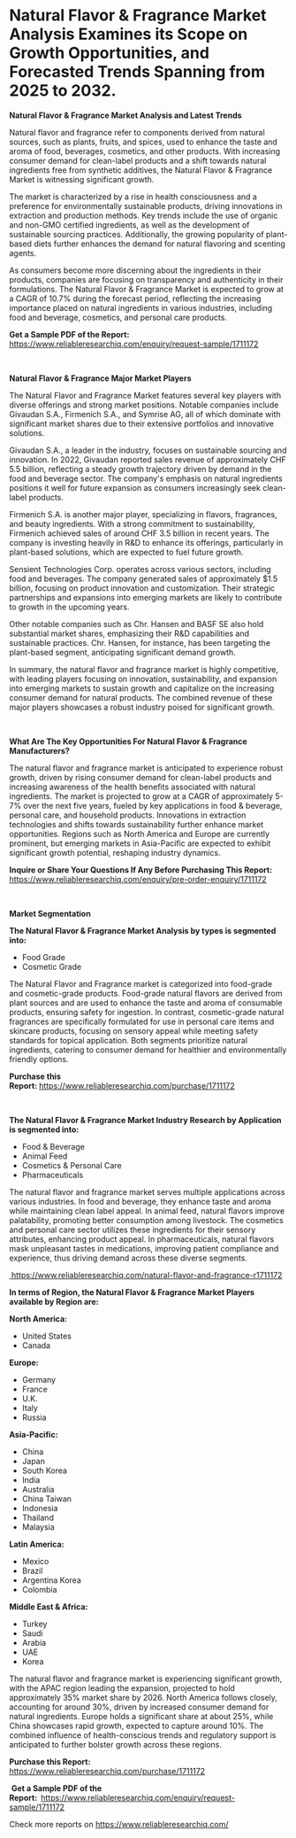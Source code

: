<p><h1>Natural Flavor & Fragrance Market Analysis Examines its Scope on Growth Opportunities, and Forecasted Trends Spanning from 2025 to 2032.</h1></p><p><strong>Natural Flavor & Fragrance Market Analysis and Latest Trends</strong></p>
<p><p>Natural flavor and fragrance refer to components derived from natural sources, such as plants, fruits, and spices, used to enhance the taste and aroma of food, beverages, cosmetics, and other products. With increasing consumer demand for clean-label products and a shift towards natural ingredients free from synthetic additives, the Natural Flavor & Fragrance Market is witnessing significant growth.</p><p>The market is characterized by a rise in health consciousness and a preference for environmentally sustainable products, driving innovations in extraction and production methods. Key trends include the use of organic and non-GMO certified ingredients, as well as the development of sustainable sourcing practices. Additionally, the growing popularity of plant-based diets further enhances the demand for natural flavoring and scenting agents.</p><p>As consumers become more discerning about the ingredients in their products, companies are focusing on transparency and authenticity in their formulations. The Natural Flavor & Fragrance Market is expected to grow at a CAGR of 10.7% during the forecast period, reflecting the increasing importance placed on natural ingredients in various industries, including food and beverage, cosmetics, and personal care products.</p></p>
<p><strong>Get a Sample PDF of the Report:&nbsp;</strong> <a href="https://www.reliableresearchiq.com/enquiry/request-sample/1711172?utm_campaign=1906&utm_medium=2&utm_source=Github&utm_content=ia&utm_term=10012025&utm_id=natural-flavor-fragrance">https://www.reliableresearchiq.com/enquiry/request-sample/1711172</a></p>
<p>&nbsp;</p>
<p><strong>Natural Flavor & Fragrance Major Market Players</strong></p>
<p><p>The Natural Flavor and Fragrance Market features several key players with diverse offerings and strong market positions. Notable companies include Givaudan S.A., Firmenich S.A., and Symrise AG, all of which dominate with significant market shares due to their extensive portfolios and innovative solutions.</p><p>Givaudan S.A., a leader in the industry, focuses on sustainable sourcing and innovation. In 2022, Givaudan reported sales revenue of approximately CHF 5.5 billion, reflecting a steady growth trajectory driven by demand in the food and beverage sector. The company's emphasis on natural ingredients positions it well for future expansion as consumers increasingly seek clean-label products.</p><p>Firmenich S.A. is another major player, specializing in flavors, fragrances, and beauty ingredients. With a strong commitment to sustainability, Firmenich achieved sales of around CHF 3.5 billion in recent years. The company is investing heavily in R&D to enhance its offerings, particularly in plant-based solutions, which are expected to fuel future growth.</p><p>Sensient Technologies Corp. operates across various sectors, including food and beverages. The company generated sales of approximately $1.5 billion, focusing on product innovation and customization. Their strategic partnerships and expansions into emerging markets are likely to contribute to growth in the upcoming years.</p><p>Other notable companies such as Chr. Hansen and BASF SE also hold substantial market shares, emphasizing their R&D capabilities and sustainable practices. Chr. Hansen, for instance, has been targeting the plant-based segment, anticipating significant demand growth.</p><p>In summary, the natural flavor and fragrance market is highly competitive, with leading players focusing on innovation, sustainability, and expansion into emerging markets to sustain growth and capitalize on the increasing consumer demand for natural products. The combined revenue of these major players showcases a robust industry poised for significant growth.</p></p>
<p>&nbsp;</p>
<p><strong>What Are The Key Opportunities For Natural Flavor & Fragrance Manufacturers?</strong></p>
<p><p>The natural flavor and fragrance market is anticipated to experience robust growth, driven by rising consumer demand for clean-label products and increasing awareness of the health benefits associated with natural ingredients. The market is projected to grow at a CAGR of approximately 5-7% over the next five years, fueled by key applications in food & beverage, personal care, and household products. Innovations in extraction technologies and shifts towards sustainability further enhance market opportunities. Regions such as North America and Europe are currently prominent, but emerging markets in Asia-Pacific are expected to exhibit significant growth potential, reshaping industry dynamics.</p></p>
<p><strong>Inquire or Share Your Questions If Any Before Purchasing This Report:</strong> <a href="https://www.reliableresearchiq.com/enquiry/pre-order-enquiry/1711172?utm_campaign=1906&utm_medium=2&utm_source=Github&utm_content=ia&utm_term=10012025&utm_id=natural-flavor-fragrance">https://www.reliableresearchiq.com/enquiry/pre-order-enquiry/1711172</a></p>
<p>&nbsp;</p>
<p><strong>Market Segmentation</strong></p>
<p><strong>The Natural Flavor & Fragrance Market Analysis by types is segmented into:</strong></p>
<p><ul><li>Food Grade</li><li>Cosmetic Grade</li></ul></p>
<p><p>The Natural Flavor and Fragrance market is categorized into food-grade and cosmetic-grade products. Food-grade natural flavors are derived from plant sources and are used to enhance the taste and aroma of consumable products, ensuring safety for ingestion. In contrast, cosmetic-grade natural fragrances are specifically formulated for use in personal care items and skincare products, focusing on sensory appeal while meeting safety standards for topical application. Both segments prioritize natural ingredients, catering to consumer demand for healthier and environmentally friendly options.</p></p>
<p><strong>Purchase this Report:&nbsp;</strong><a href="https://www.reliableresearchiq.com/purchase/1711172?utm_campaign=1906&utm_medium=2&utm_source=Github&utm_content=ia&utm_term=10012025&utm_id=natural-flavor-fragrance">https://www.reliableresearchiq.com/purchase/1711172</a></p>
<p>&nbsp;</p>
<p><strong>The Natural Flavor & Fragrance Market Industry Research by Application is segmented into:</strong></p>
<p><ul><li>Food & Beverage</li><li>Animal Feed</li><li>Cosmetics & Personal Care</li><li>Pharmaceuticals</li></ul></p>
<p><p>The natural flavor and fragrance market serves multiple applications across various industries. In food and beverage, they enhance taste and aroma while maintaining clean label appeal. In animal feed, natural flavors improve palatability, promoting better consumption among livestock. The cosmetics and personal care sector utilizes these ingredients for their sensory attributes, enhancing product appeal. In pharmaceuticals, natural flavors mask unpleasant tastes in medications, improving patient compliance and experience, thus driving demand across these diverse segments.</p></p>
<p><a href="https://www.reliableresearchiq.com/natural-flavor-and-fragrance-r1711172?utm_campaign=1906&utm_medium=2&utm_source=Github&utm_content=ia&utm_term=10012025&utm_id=natural-flavor-fragrance">&nbsp;https://www.reliableresearchiq.com/natural-flavor-and-fragrance-r1711172</a></p>
<p><strong>In terms of Region, the Natural Flavor & Fragrance Market Players available by Region are:</strong></p>
<p>
    <p> <strong> North America: </strong>
        <ul>
            <li>United States</li>
            <li>Canada</li>
        </ul>
        </p> 
    <p> <strong> Europe: </strong>
        <ul>
            <li>Germany</li>
            <li>France</li>
            <li>U.K.</li>
            <li>Italy</li>
            <li>Russia</li>
        </ul>
        </p> 
    <p> <strong> Asia-Pacific: </strong>
        <ul>
            <li>China</li>
            <li>Japan</li>
            <li>South Korea</li>
            <li>India</li>
            <li>Australia</li>
            <li>China Taiwan</li>
            <li>Indonesia</li>
            <li>Thailand</li>
            <li>Malaysia</li>
        </ul>
        </p> 
    <p> <strong> Latin America: </strong>
        <ul>
            <li>Mexico</li>
            <li>Brazil</li>
            <li>Argentina Korea</li>
            <li>Colombia</li>
        </ul>
        </p> 
    <p> <strong> Middle East & Africa: </strong>
        <ul>
            <li>Turkey</li>
            <li>Saudi</li>
            <li>Arabia</li>
            <li>UAE</li>
            <li>Korea</li>
        </ul>
    </p>
    </p>
<p><p>The natural flavor and fragrance market is experiencing significant growth, with the APAC region leading the expansion, projected to hold approximately 35% market share by 2026. North America follows closely, accounting for around 30%, driven by increased consumer demand for natural ingredients. Europe holds a significant share at about 25%, while China showcases rapid growth, expected to capture around 10%. The combined influence of health-conscious trends and regulatory support is anticipated to further bolster growth across these regions.</p></p>
<p><strong>Purchase this Report: </strong><a href="https://www.reliableresearchiq.com/purchase/1711172?utm_campaign=1906&utm_medium=2&utm_source=Github&utm_content=ia&utm_term=10012025&utm_id=natural-flavor-fragrance">https://www.reliableresearchiq.com/purchase/1711172</a></p>
<p>&nbsp;<strong>Get a Sample PDF of the Report:&nbsp;&nbsp;</strong><a href="https://www.reliableresearchiq.com/enquiry/request-sample/1711172?utm_campaign=1906&utm_medium=2&utm_source=Github&utm_content=ia&utm_term=10012025&utm_id=natural-flavor-fragrance">https://www.reliableresearchiq.com/enquiry/request-sample/1711172</a></p>
<p><strong></strong></p>
<p>Check more reports on <a href="https://www.reliableresearchiq.com/?utm_campaign=1906&utm_medium=2&utm_source=Github&utm_content=ia&utm_term=10012025&utm_id=natural-flavor-fragrance">https://www.reliableresearchiq.com/</a></p>